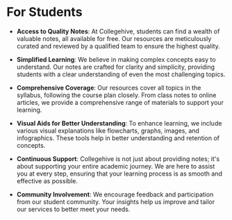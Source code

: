 
# For Students

- **Access to Quality Notes**: At Collegehive, students can find a wealth of valuable notes, all available for free. Our resources are meticulously curated and reviewed by a qualified team to ensure the highest quality.

- **Simplified Learning**: We believe in making complex concepts easy to understand. Our notes are crafted for clarity and simplicity, providing students with a clear understanding of even the most challenging topics.

- **Comprehensive Coverage**: Our resources cover all topics in the syllabus, following the course plan closely. From class notes to online articles, we provide a comprehensive range of materials to support your learning.

- **Visual Aids for Better Understanding**: To enhance learning, we include various visual explanations like flowcharts, graphs, images, and infographics. These tools help in better understanding and retention of concepts.

- **Continuous Support**: Collegehive is not just about providing notes; it's about supporting your entire academic journey. We are here to assist you at every step, ensuring that your learning process is as smooth and effective as possible.

- **Community Involvement**: We encourage feedback and participation from our student community. Your insights help us improve and tailor our services to better meet your needs.
